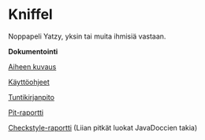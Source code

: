 # Kniffel
Noppapeli Yatzy, yksin tai muita ihmisiä vastaan.

**Dokumentointi**

[Aiheen kuvaus](/dokumentointi/aiheenKuvausJaRakenne.md)

[Käyttöohjeet](/dokumentointi/Kayttoohjeet.md)

[Tuntikirjanpito](/dokumentointi/tuntikirjanpito.md)

[Pit-raportti](https://htmlpreview.github.io/?https://github.com/niklasad/Kniffel/blob/master/dokumentointi/pit/201704202345/index.html)

[Checkstyle-raportti](https://htmlpreview.github.io/?https://github.com/niklasad/Kniffel/blob/master/dokumentointi/checkstyle/checkstyle.html) (Liian pitkät luokat JavaDoccien takia)




